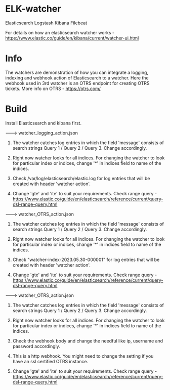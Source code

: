 # ELK-watcher

Elasticsearch Logstash Kibana Filebeat 

For details on how an elasticsearch watcher works - https://www.elastic.co/guide/en/kibana/current/watcher-ui.html

# Info

The watchers are demonstration of how you can integrate a logging, indexing and webhook action of Elasticsearch to a watcher. Here the webhook used in 3rd watcher is an OTRS endpoint for creating OTRS tickets. More info on OTRS - https://otrs.com/ 

# Build

Install Elasticsearch and kibana first. 

--->  watcher_logging_action.json

1. The watcher catches log entries in which the field 'message' consists of search strings Query 1 / Query 2 / Query 3. Change accordingly.

2. Right now watcher looks for all indices. For changing the watcher to look for particular index or indices, change '*' in indices field to name of the indices.

3. Check /var/log/elasticsearch/elastic.log for log entries that will be created with header 'watcher action'.

4. Change 'gte' and 'ite' to suit your requirements. Check range query - https://www.elastic.co/guide/en/elasticsearch/reference/current/query-dsl-range-query.html


--->  watcher_OTRS_action.json

1. The watcher catches log entries in which the field 'message' consists of search strings Query 1 / Query 2 / Query 3. Change accordingly.

2. Right now watcher looks for all indices. For changing the watcher to look for particular index or indices, change '*' in indices field to name of the indices.

3. Check "watcher-index-2023.05.30-000001" for log entries that will be created with header 'watcher action'.

4. Change 'gte' and 'ite' to suit your requirements. Check range query - https://www.elastic.co/guide/en/elasticsearch/reference/current/query-dsl-range-query.html

   
--->  watcher_OTRS_action.json

1. The watcher catches log entries in which the field 'message' consists of search strings Query 1 / Query 2 / Query 3. Change accordingly. 

2. Right now watcher looks for all indices. For changing the watcher to look for particular index or indices, change '*' in indices field to name of the indices. 

3. Check the webhook body and change the needful like ip, username and password accordingly.

4. This is a http webhook. You might need to change the setting if you have an ssl certified OTRS instance.

5. Change 'gte' and 'ite' to suit your requirements. Check range query - https://www.elastic.co/guide/en/elasticsearch/reference/current/query-dsl-range-query.html






